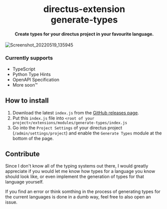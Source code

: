 <p align="center">
  <h1 align="center">directus-extension<br />generate-types</h1>
  <h4 align="center">Create types for your directus project in your favourite language.</h4>
</p>

![Screenshot_20220519_135945](https://user-images.githubusercontent.com/48161361/169288405-c1589f58-d6e4-4a91-91d6-fc9008c8dd97.png)

### Currently supports

- TypeScript
- Python Type Hints
- OpenAPI Specification
- More soon™

## How to install

1. Download the latest `index.js` from the [GitHub releases page](https://github.com/maltejur/directus-extension-generate-types/releases).
2. Put this `index.js` file into `<root of your project>/extensions/modules/generate-types/index.js`
3. Go into the `Project Settings` of your directus project (`/admin/settings/project`) and enable the `Generate Types` module at the bottom of the page.

## Contribute

Since I don't know all of the typing systems out there, I would greatly appreciate if you
would let me know how types for a language you know should look like, or even implement
the generation of types for that language yourself.

If you find an error or think somthing in the process of generating types for the current
languages is done in a dumb way, feel free to also open an issue.
